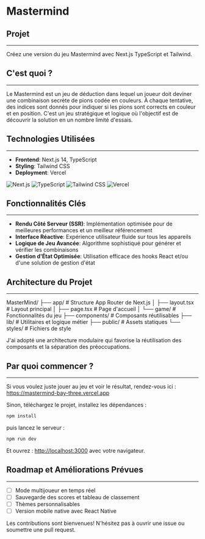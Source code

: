 # Mastermind

## Projet
------
Créez une version du jeu Mastermind avec Next.js TypeScript et Tailwind. 


## C'est quoi ?
------------
Le Mastermind est un jeu de déduction dans lequel un joueur doit deviner une combinaison secrète de pions codée en couleurs. À chaque tentative, des indices sont donnés pour indiquer si les pions sont corrects en couleur et en position. C'est un jeu stratégique et logique où l'objectif est de découvrir la solution en un nombre limité d'essais. 


## Technologies Utilisées
-----------------------
- **Frontend**: Next.js 14, TypeScript
- **Styling**: Tailwind CSS
- **Deployment**: Vercel

![Next.js](https://img.shields.io/badge/Next.js-v14-blue)
![TypeScript](https://img.shields.io/badge/TypeScript-4.x-blue)
![Tailwind CSS](https://img.shields.io/badge/TailwindCSS-v3-green)
![Vercel](https://img.shields.io/badge/Deployment-Vercel-black)


## Fonctionnalités Clés
---------------------
- **Rendu Côté Serveur (SSR)**: Implémentation optimisée pour de meilleures performances et un meilleur référencement
- **Interface Réactive**: Expérience utilisateur fluide sur tous les appareils
- **Logique de Jeu Avancée**: Algorithme sophistiqué pour générer et vérifier les combinaisons
- **Gestion d'État Optimisée**: Utilisation efficace des hooks React et/ou d'une solution de gestion d'état


## Architecture du Projet
------------------------
MasterMind/
├── app/ # Structure App Router de Next.js
│ ├── layout.tsx # Layout principal
│ ├── page.tsx # Page d'accueil
│ └── game/ # Fonctionnalités du jeu
├── components/ # Composants réutilisables
├── lib/ # Utilitaires et logique métier
├── public/ # Assets statiques
└── styles/ # Fichiers de style

J'ai adopté une architecture modulaire qui favorise la réutilisation des composants et la séparation des préoccupations.


## Par quoi commencer ? 
--------------------
Si vous voulez juste jouer au jeu et voir le résultat, rendez-vous ici : 
https://mastermind-bay-three.vercel.app


Sinon, téléchargez le projet, installez les dépendances : 

```bash
npm install
```

puis lancez le serveur : 

```bash
npm run dev
```

Et ouvrez :  [http://localhost:3000](http://localhost:3000) avec votre navigateur. 


## Roadmap et Améliorations Prévues
----------------------------------
- [ ] Mode multijoueur en temps réel
- [ ] Sauvegarde des scores et tableau de classement
- [ ] Thèmes personnalisables
- [ ] Version mobile native avec React Native

Les contributions sont bienvenues! N'hésitez pas à ouvrir une issue ou soumettre une pull request.
